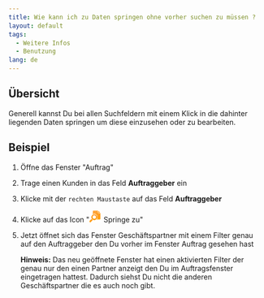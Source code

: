 ```yaml
---
title: Wie kann ich zu Daten springen ohne vorher suchen zu müssen ?
layout: default
tags:
  - Weitere Infos
  - Benutzung
lang: de
---
```


## Übersicht

Generell kannst Du bei allen Suchfeldern mit einem Klick in die dahinter liegenden Daten springen um diese einzusehen oder zu bearbeiten.


## Beispiel

1. Öffne das Fenster "Auftrag"
1. Trage einen Kunden in das Feld **Auftraggeber** ein
1. Klicke mit der `rechten Maustaste` auf das Feld **Auftraggeber**
1. Klicke auf das Icon "![img](../images/icons/Zoom24.png) Springe zu"
1. Jetzt öffnet sich das Fenster Geschäftspartner mit einem Filter genau auf den Auftraggeber den Du vorher im Fenster Auftrag gesehen hast

   **Hinweis:** Das neu geöffnete Fenster hat einen aktivierten Filter der genau nur den einen Partner anzeigt den Du im Auftragsfenster eingetragen hattest. Dadurch siehst Du nicht die anderen Geschäftspartner die es auch noch gibt.
